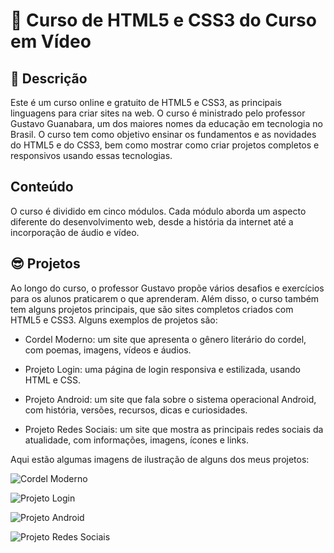 # 🚀 Curso de HTML5 e CSS3 do Curso em Vídeo

## 📝 Descrição

Este é um curso online e gratuito de HTML5 e CSS3, as principais linguagens para criar sites na web. O curso é ministrado pelo professor Gustavo Guanabara, um dos maiores nomes da educação em tecnologia no Brasil. O curso tem como objetivo ensinar os fundamentos e as novidades do HTML5 e do CSS3, bem como mostrar como criar projetos completos e responsivos usando essas tecnologias.

## Conteúdo

O curso é dividido em cinco módulos. Cada módulo aborda um aspecto diferente do desenvolvimento web, desde a história da internet até a incorporação de áudio e vídeo.

## 😎 Projetos

Ao longo do curso, o professor Gustavo propõe vários desafios e exercícios para os alunos praticarem o que aprenderam. Além disso, o curso também tem alguns projetos principais, que são sites completos criados com HTML5 e CSS3. Alguns exemplos de projetos são:

- Cordel Moderno: um site que apresenta o gênero literário do cordel, com poemas, imagens, vídeos e áudios.

- Projeto Login: uma página de login responsiva e estilizada, usando HTML e CSS.
- Projeto Android: um site que fala sobre o sistema operacional Android, com história, versões, recursos, dicas e curiosidades.
- Projeto Redes Sociais: um site que mostra as principais redes sociais da atualidade, com informações, imagens, ícones e links.

Aqui estão algumas imagens de ilustração de alguns dos meus projetos:

![Cordel Moderno](https://mariana549.github.io/cordel-moderno/)


![Projeto Login](https://mariana549.github.io/projeto-login/)


![Projeto Android](https://mariana549.github.io/projeto-android/)


![Projeto Redes Sociais](https://mariana549.github.io/projeto-redes-sociais/)


